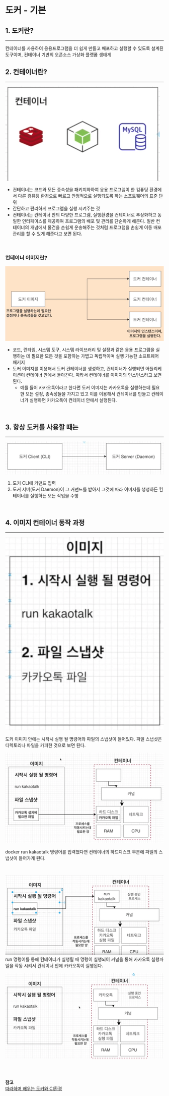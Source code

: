 # 도커 - 기본

## 1. 도커란?
---
컨테이너를 사용하여 응용프로그램을 더 쉽게 만들고 배포하고 실행할 수 있도록 설계된 도구이며, 컨테이너 기반의 오픈소스 가상화 플랫폼 생태계
<br>

## 2. 컨테이너란?
---
![그림1](https://github.com/backtony/blog-code/blob/master/docker/img/1/1-1.PNG?raw=true)

+ 컨테이너는 코드와 모든 종속성을 패키지화하여 응용 프로그램이 한 컴퓨팅 환경에서 다른 컴퓨팅 환경으로 빠르고 안정적으로 실행되도록 하는 소프트웨어의 표준 단위
+ 간단하고 편리하게 프로그램을 실행 시켜주는 것
+ 컨테이너는 컨테이너 안의 다양한 프로그램, 실행환경을 컨테이너로 추상화하고 동일한 인터페이스를 제공하여 프로그램의 배포 및 관리를 단순하게 해준다. 일반 컨테이너의 개념에서 물건을 손쉽게 운송해주는 것처럼 프로그램을 손쉽게 이동 배포 관리를 할 수 있게 해준다고 보면 된다.

<br>

### 컨테이너 이미지란?
![그림2](https://github.com/backtony/blog-code/blob/master/docker/img/1/1-2.PNG?raw=true)

+ 코드, 런타임, 시스템 도구, 시스템 라이브러리 및 설정과 같은 응용 프로그램을 실행하는 데 필요한 모든 것을 포함하는 가볍고 독립적이며 실행 가능한 소프트웨어 패키지
+ 도커 이미지를 이용해서 도커 컨테이너를 생성하고, 컨테이너가 실행되면 어플리케이션이 컨테이너 안에서 돌아간다. 따라서 컨테이너를 이미지의 인스턴스라고 보면 된다.
  - 예를 들어 카카오톡이라고 한다면 도커 이미지는 카카오톡을 실행하는데 필요한 모든 설정, 종속성들을 가지고 있고 이를 이용해서 컨테이너를 만들고 컨테이너가 실행하면 카카오톡이 컨테이너 안에서 실행된다.




<br>

## 3. 항상 도커를 사용할 때는
---
![그림3](https://github.com/backtony/blog-code/blob/master/docker/img/1/1-3.PNG?raw=true)

1. 도커 CLI에 커맨드 입력
2. 도커 서버(도커 Daemon)이 그 커맨드를 받아서 그것에 따라 이미지를 생성하든 컨테이너를 실행하든 모든 작업을 수행

<br>

## 4. 이미지 컨테이너 동작 과정
---
![그림4](https://github.com/backtony/blog-code/blob/master/docker/img/1/1-4.PNG?raw=true)

도커 이미지 안에는 시작시 실행 될 명령어와 파일의 스냅샷이 들어있다. 파일 스냅샷은 디렉토리나 파일을 카피한 것으로 보면 된다.
<br>


![그림5](https://github.com/backtony/blog-code/blob/master/docker/img/1/1-5.PNG?raw=true)

docker run kakaotalk 명령어를 입력했다면 컨테이너의 하드디스크 부분에 파일의 스냅샷이 들어가게 된다. 

<br>

![그림6](https://github.com/backtony/blog-code/blob/master/docker/img/1/1-6.PNG?raw=true)
run 명령어를 통해 컨테이너가 실행될 때 명령이 실행되어 커널을 통해 카카오톡 실행파일을 작동 시켜서 컨테이너 안에 카카오톡이 실행된다.
<br>

![그림7](https://github.com/backtony/blog-code/blob/master/docker/img/1/1-7.PNG?raw=true)






<Br><Br>

__참고__  
<a href="https://www.inflearn.com/course/%EB%94%B0%EB%9D%BC%ED%95%98%EB%A9%B0-%EB%B0%B0%EC%9A%B0%EB%8A%94-%EB%8F%84%EC%BB%A4-ci#" target="_blank"> 따라하며 배우는 도커와 CI환경</a>  

